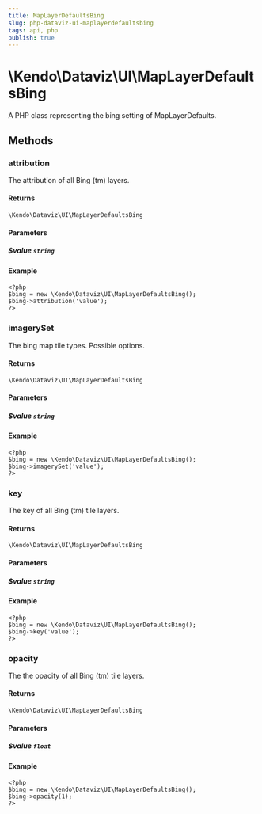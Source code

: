 ```yaml
---
title: MapLayerDefaultsBing
slug: php-dataviz-ui-maplayerdefaultsbing
tags: api, php
publish: true
---
```


# \Kendo\Dataviz\UI\MapLayerDefaultsBing

A PHP class representing the bing setting of MapLayerDefaults.


## Methods

### attribution
The attribution of all Bing (tm) layers.

#### Returns
`\Kendo\Dataviz\UI\MapLayerDefaultsBing`

#### Parameters

##### $value `string`



#### Example 
    <?php
    $bing = new \Kendo\Dataviz\UI\MapLayerDefaultsBing();
    $bing->attribution('value');
    ?>

### imagerySet
The bing map tile types. Possible options.

#### Returns
`\Kendo\Dataviz\UI\MapLayerDefaultsBing`

#### Parameters

##### $value `string`



#### Example 
    <?php
    $bing = new \Kendo\Dataviz\UI\MapLayerDefaultsBing();
    $bing->imagerySet('value');
    ?>

### key
The key of all Bing (tm) tile layers.

#### Returns
`\Kendo\Dataviz\UI\MapLayerDefaultsBing`

#### Parameters

##### $value `string`



#### Example 
    <?php
    $bing = new \Kendo\Dataviz\UI\MapLayerDefaultsBing();
    $bing->key('value');
    ?>

### opacity
The the opacity of all Bing (tm) tile layers.

#### Returns
`\Kendo\Dataviz\UI\MapLayerDefaultsBing`

#### Parameters

##### $value `float`



#### Example 
    <?php
    $bing = new \Kendo\Dataviz\UI\MapLayerDefaultsBing();
    $bing->opacity(1);
    ?>

